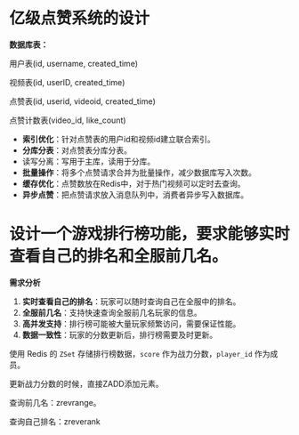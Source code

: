 # 亿级点赞系统的设计

**数据库表：**

用户表(id, username, created_time)

视频表(id, userID, created_time)

点赞表(id, userid, videoid, created_time)

点赞计数表(video_id, like_count)

- **索引优化**：针对点赞表的用户id和视频id建立联合索引。
- **分库分表**：对点赞表分库分表。
- 读写分离：写用于主库，读用于分库。
- **批量操作**：将多个点赞请求合并为批量操作，减少数据库写入次数。
- **缓存优化**：点赞数放在Redis中，对于热门视频可以定时去查询。
- **异步点赞**：把点赞请求放入消息队列中，消费者异步写入数据库。

# 设计一个游戏排行榜功能，要求能够实时查看自己的排名和全服前几名。

**需求分析**

1. **实时查看自己的排名**：玩家可以随时查询自己在全服中的排名。
2. **全服前几名**：支持快速查询全服前几名玩家的信息。
3. **高并发支持**：排行榜可能被大量玩家频繁访问，需要保证性能。
4. **数据一致性**：玩家的分数更新后，排行榜需要及时更新。



使用 Redis 的 `ZSet` 存储排行榜数据，`score` 作为战力分数，`player_id` 作为成员。

更新战力分数的时候，直接ZADD添加元素。

查询前几名：zrevrange。

查询自己排名：zreverank